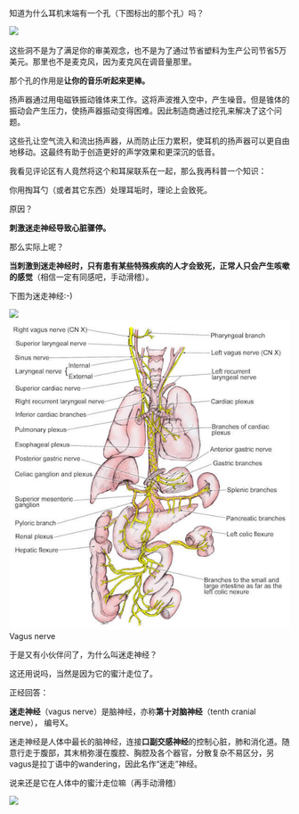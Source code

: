 知道为什么耳机末端有一个孔（下图标出的那个孔）吗？

<img src="https://pic4.zhimg.com/v2-b7aba91493cd52a641a0eadc99c87d07_b.jpg" data-caption="" data-size="normal" data-rawwidth="1707" data-rawheight="1280" class="origin_image zh-lightbox-thumb" width="1707" data-original="https://pic4.zhimg.com/v2-b7aba91493cd52a641a0eadc99c87d07_r.jpg">

 

 

 

 

 

这些洞不是为了满足你的审美观念，也不是为了通过节省塑料为生产公司节省5万美元。那里也不是麦克风，因为麦克风在调音量那里。

那个孔的作用是**让你的音乐听起来更棒。**

扬声器通过用电磁铁振动锥体来工作。这将声波推入空中，产生噪音。但是锥体的振动会产生压力，使扬声器振动变得困难。因此制造商通过挖孔来解决了这个问题。

这些孔让空气流入和流出扬声器，从而防止压力累积，使耳机的扬声器可以更自由地移动。这最终有助于创造更好的声学效果和更深沉的低音。

我看见评论区有人竟然将这个和耳屎联系在一起，那么我再科普一个知识：

你用掏耳勺（或者其它东西）处理耳垢时，理论上会致死。

原因？

**刺激迷走神经导致心脏骤停。**

那么实际上呢？

**当刺激到迷走神经时，只有患有某些特殊疾病的人才会致死，正常人只会产生咳嗽的感觉**（相信一定有同感吧，手动滑稽）。

下图为迷走神经:-)

<img src="https://pic2.zhimg.com/v2-3d7708a5156524e922a4aa95a92ad69d_b.jpg" data-size="normal" data-rawwidth="600" data-rawheight="662" class="origin_image zh-lightbox-thumb" width="600" data-original="https://pic2.zhimg.com/v2-3d7708a5156524e922a4aa95a92ad69d_r.jpg">![img](assets/v2-3d7708a5156524e922a4aa95a92ad69d_hd.jpg)Vagus nerve

于是又有小伙伴问了，为什么叫迷走神经？

这还用说吗，当然是因为它的蜜汁走位了。

正经回答：



**迷走神经**（vagus nerve）是脑神经，亦称**第十对脑神经**（tenth cranial nerve）， 编号X。

迷走神经是人体中最长的脑神经，连接**口副交感神经**的控制心脏，肺和消化道。随意行走于腹部，其末梢弥漫在腹腔、胸腔及各个器官，分散复杂不易区分，另vagus是拉丁语中的wandering，因此名作“迷走”神经。

说来还是它在人体中的蜜汁走位嘛（再手动滑稽）

<img src="https://pic1.zhimg.com/v2-8c92f0e392cf688fb714479148ef5390_b.jpg" data-caption="" data-size="normal" data-rawwidth="216" data-rawheight="180" class="content_image" width="216">

 

 

 

 
